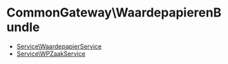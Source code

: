 # CommonGateway\WaardepapierenBundle

* [Service\WaardepapierService](Service/WaardepapierService.md)
* [Service\WPZaakService](Service/WPZaakService.md)
